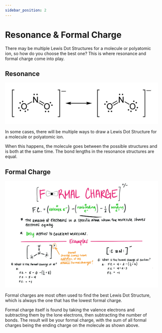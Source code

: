 ```yaml
---
sidebar_position: 2
---
```


# Resonance & Formal Charge

There may be multiple Lewis Dot Structures for a molecule or polyatomic ion, so how do you choose the best one? This is where resonance and formal charge come into play.

## Resonance

![Resonance Structure Example](/img/resonance-example.jpg)

In some cases, there will be multiple ways to draw a Lewis Dot Structure for a molecule or polyatomic ion.

When this happens, the molecule goes between the possible structures and is both at the same time. The bond lengths in the resonance structures are equal.

## Formal Charge

![Formal Charge Example](/img/formal-charge.jpg)

Formal charges are most often used to find the best Lewis Dot Structure, which is always the one that has the lowest formal charge.

Formal charge itself is found by taking the valence electrons and subtracting them by the lone electrons, then subtracting the number of bonds. The result will be your formal charge, with the sum of all formal charges being the ending charge on the molecule as shown above.